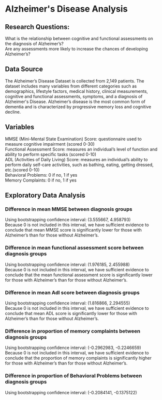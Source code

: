 # Alzheimer's Disease Analysis

## Research Questions:
What is the relationship between cognitive and functional assessments on the diagnosis of Alzheimer’s?  
Are any assessments more likely to increase the chances of developing Alzheimer’s?

## Data Source
The Alzheimer’s Disease Dataset is collected from 2,149 patients. The dataset includes many variables from different categories such as demographics, lifestyle factors, medical history, clinical measurements, cognitive and functional assessments, symptoms, and a diagnosis of Alzheimer's Disease. Alzheimer’s disease is the most common form of dementia and is characterized by progressive memory loss and cognitive decline.  

## Variables
MMSE (Mini-Mental State Examination) Score: questionnaire used to measure cognitive impairment (scored 0-30)  
Functional Assessment Score: measures an individual’s level of function and ability to perform specific tasks (scored 0-10)  
ADL (Activities of Daily Living) Score: measures an individual’s ability to perform daily self-care activities, such as bathing, eating, getting dressed, etc.(scored 0-10)  
Behavioral Problems: 0 if no, 1 if yes  
Memory Complaints: 0 if no, 1 if yes  

## Exploratory Data Analysis
### Difference in mean MMSE between diagnosis groups
Using bootstrapping confidence interval: (3.555667, 4.958793)  
Because 0 is not included in this interval, we have sufficient evidence to conclude that mean MMSE score is significantly lower for those with Alzheimer’s than for those without Alzheimer’s. 

### Difference in mean functional assessment score between diagnosis groups
Using bootstrapping confidence interval: (1.976185, 2.455988)  
Because 0 is not included in this interval, we have sufficient evidence to conclude that the mean functional assessment score is significantly lower for those with Alzheimer’s than for those without Alzheimer’s. 

### Difference in mean Adl score between diagnosis groups
Using bootstrapping confidence interval: (1.816866, 2.294555)  
Because 0 is not included in this interval, we have sufficient evidence to conclude that mean ADL score is significantly lower for those with Alzheimer’s than for those without Alzheimer’s.

### Difference in proportion of memory complaints between diagnosis groups
Using bootstrapping confidence interval: (-0.2962983, -0.2246659)  
Because 0 is not included in this interval, we have sufficient evidence to conclude that the proportion of memory complaints is significantly higher for those with Alzheimer’s than for those without Alzheimer’s.

### Difference in proportion of Behavioral Problems between diagnosis groups
Using bootstrapping confidence interval: (-0.2084141, -0.1375122)  


